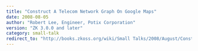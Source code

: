 ```yaml
---
title: "Construct A Telecom Network Graph On Google Maps"
date: 2008-08-05
author: "Robert Lee, Engineer, Potix Corporation"
version: "ZK 3.0.0 and later"
category: small-talk
redirect_to: "http://books.zkoss.org/wiki/Small Talks/2008/August/Construct A Telecom Network Graph On Google Maps"
---
```

